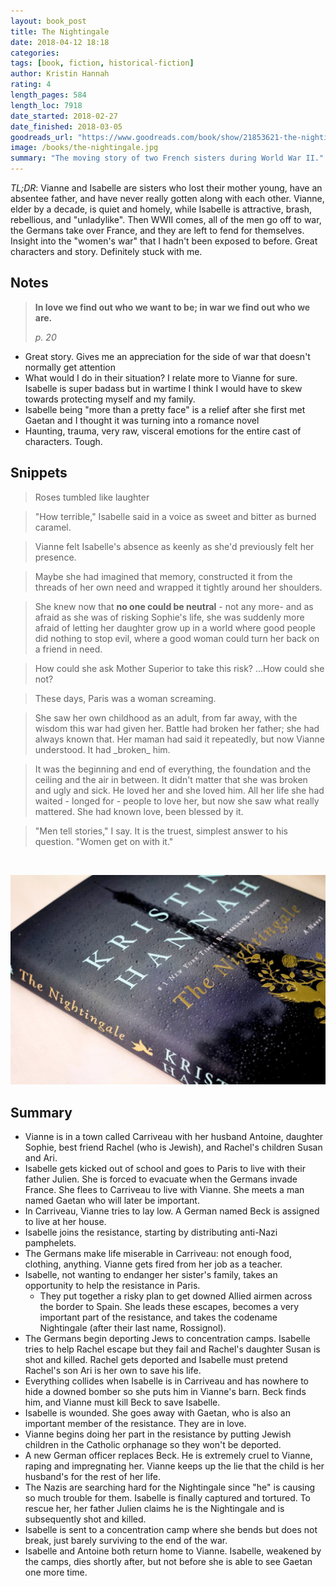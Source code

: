 ```yaml
---
layout: book_post
title: The Nightingale
date: 2018-04-12 18:18
categories:
tags: [book, fiction, historical-fiction]
author: Kristin Hannah
rating: 4
length_pages: 584
length_loc: 7918
date_started: 2018-02-27
date_finished: 2018-03-05
goodreads_url: "https://www.goodreads.com/book/show/21853621-the-nightingale"
image: /books/the-nightingale.jpg
summary: "The moving story of two French sisters during World War II."
---
```


*TL;DR*: Vianne and Isabelle are sisters who lost their mother young,
have an absentee father, and have never really gotten along with each
other. Vianne, elder by a decade, is quiet and homely, while Isabelle is
attractive, brash, rebellious, and "unladylike". Then WWII comes, all of
the men go off to war, the Germans take over France, and they are left
to fend for themselves. Insight into the "women's war" that I hadn't
been exposed to before. Great characters and story. Definitely stuck
with me.

## Notes

<blockquote>
  <p>
    <b>In love we find out who we want to be; in war we find out who we are.</b>
  </p>
  <footer><cite>p. 20</cite></footer>
</blockquote>

* Great story. Gives me an appreciation for the side of war that doesn't
  normally get attention
* What would I do in their situation? I relate more to Vianne for sure.
  Isabelle is super badass but in wartime I think I would have to skew
  towards protecting myself and my family.
* Isabelle being "more than a pretty face" is a relief after she first
  met Gaetan and I thought it was turning into a romance novel
* Haunting, trauma, very raw, visceral emotions for the entire cast of
  characters. Tough.

## Snippets

<blockquote>
  <p>Roses tumbled like laughter</p>
</blockquote>

<blockquote>
  <p>
    "How terrible," Isabelle said in a voice as sweet and bitter as
    burned caramel.
  </p>
</blockquote>

<blockquote>
  <p>
    Vianne felt Isabelle's absence as keenly as she'd previously felt
    her presence.
  </p>
</blockquote>

<blockquote>
  <p>
    Maybe she had imagined that memory, constructed it from the threads
    of her own need and wrapped it tightly around her shoulders.
  </p>
</blockquote>

<blockquote>
  <p>
    She knew now that <b>no one could be neutral</b> - not any more- and as
    afraid as she was of risking Sophie's life, she was suddenly more
    afraid of letting her daughter grow up in a world where good people
    did nothing to stop evil, where a good woman could turn her back on
    a friend in need.
  </p>
</blockquote>

<blockquote>
  <p>
    How could she ask Mother Superior to take this risk? ...How could
    she not?
  </p>
</blockquote>

<blockquote>
  <p>
    These days, Paris was a woman screaming.
  </p>
</blockquote>

<blockquote>
  <p>
    She saw her own childhood as an adult, from far away, with the
    wisdom this war had given her. Battle had broken her father; she had
    always known that. Her maman had said it repeatedly, but now Vianne
    understood. It had _broken_ him.
  </p>
</blockquote>

<blockquote>
  <p>
    It was the beginning and end of everything, the foundation and the
    ceiling and the air in between. It didn't matter that she was broken
    and ugly and sick. He loved her and she loved him. All her life she
    had waited - longed for - people to love her, but now she saw what
    really mattered. She had known love, been blessed by it.
  </p>
</blockquote>

<blockquote>
  <p>
    "Men tell stories," I say. It is the truest, simplest answer to his
    question. "Women get on with it."
  </p>
</blockquote>

<br />

![book](/images/books/the-nightingale-2.jpg)

## Summary

* Vianne is in a town called Carriveau with her husband Antoine,
  daughter Sophie, best friend Rachel (who is Jewish), and Rachel's
  children Susan and Ari.
* Isabelle gets kicked out of school and goes to Paris to live with
  their father Julien. She is forced to evacuate when the Germans invade
  France. She flees to Carriveau to live with Vianne. She meets a man
  named Gaetan who will later be important.
* In Carriveau, Vianne tries to lay low. A German named Beck is assigned
  to live at her house.
* Isabelle joins the resistance, starting by distributing anti-Nazi
  pamphelets.
* The Germans make life miserable in Carriveau: not enough food,
  clothing, anything. Vianne gets fired from her job as a teacher.
* Isabelle, not wanting to endanger her sister's family, takes an
  opportunity to help the resistance in Paris.
  * They put together a risky plan to get downed Allied airmen across
    the border to Spain. She leads these escapes, becomes a very
    important part of the resistance, and takes the codename Nightingale
    (after their last name, Rossignol).
* The Germans begin deporting Jews to concentration camps. Isabelle
  tries to help Rachel escape but they fail and Rachel's daughter Susan
  is shot and killed. Rachel gets deported and Isabelle must pretend
  Rachel's son Ari is her own to save his life.
* Everything collides when Isabelle is in Carriveau and has nowhere to
  hide a downed bomber so she puts him in Vianne's barn. Beck finds him,
  and Vianne must kill Beck to save Isabelle.
* Isabelle is wounded. She goes away with Gaetan, who is also an
  important member of the resistance. They are in love.
* Vianne begins doing her part in the resistance by putting Jewish
  children in the Catholic orphanage so they won't be deported.
* A new German officer replaces Beck. He is extremely cruel to Vianne,
  raping and impregnating her. Vianne keeps up the lie that the child is
  her husband's for the rest of her life.
* The Nazis are searching hard for the Nightingale since "he" is causing
  so much trouble for them. Isabelle is finally captured and tortured.
  To rescue her, her father Julien claims he is the Nightingale and is
  subsequently shot and killed.
* Isabelle is sent to a concentration camp where she bends but does not
  break, just barely surviving to the end of the war.
* Isabelle and Antoine both return home to Vianne. Isabelle, weakened by
  the camps, dies shortly after, but not before she is able to see
  Gaetan one more time.
